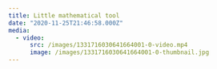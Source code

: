 ```yaml
---
title: Little mathematical tool
date: "2020-11-25T21:46:58.000Z"
media:
  - video:
      src: /images/1331716030641664001-0-video.mp4
      image: /images/1331716030641664001-0-thumbnail.jpg
---
```

